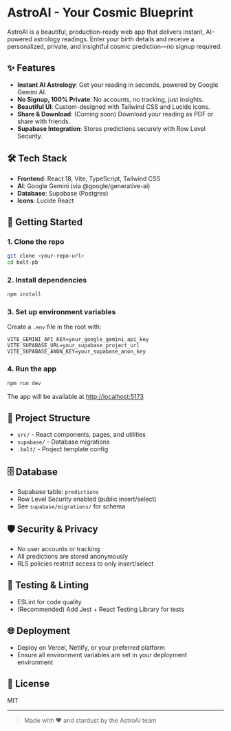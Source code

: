 # AstroAI - Your Cosmic Blueprint

AstroAI is a beautiful, production-ready web app that delivers instant, AI-powered astrology readings. Enter your birth details and receive a personalized, private, and insightful cosmic prediction—no signup required.

## ✨ Features
- **Instant AI Astrology**: Get your reading in seconds, powered by Google Gemini AI.
- **No Signup, 100% Private**: No accounts, no tracking, just insights.
- **Beautiful UI**: Custom-designed with Tailwind CSS and Lucide icons.
- **Share & Download**: (Coming soon) Download your reading as PDF or share with friends.
- **Supabase Integration**: Stores predictions securely with Row Level Security.

## 🛠️ Tech Stack
- **Frontend**: React 18, Vite, TypeScript, Tailwind CSS
- **AI**: Google Gemini (via @google/generative-ai)
- **Database**: Supabase (Postgres)
- **Icons**: Lucide React

## 🚀 Getting Started

### 1. Clone the repo
```bash
git clone <your-repo-url>
cd bolt-pb
```

### 2. Install dependencies
```bash
npm install
```

### 3. Set up environment variables
Create a `.env` file in the root with:
```env
VITE_GEMINI_API_KEY=your_google_gemini_api_key
VITE_SUPABASE_URL=your_supabase_project_url
VITE_SUPABASE_ANON_KEY=your_supabase_anon_key
```

### 4. Run the app
```bash
npm run dev
```

The app will be available at [http://localhost:5173](http://localhost:5173)

## 🧩 Project Structure
- `src/` - React components, pages, and utilities
- `supabase/` - Database migrations
- `.bolt/` - Project template config

## 🗄️ Database
- Supabase table: `predictions`
- Row Level Security enabled (public insert/select)
- See `supabase/migrations/` for schema

## 🛡️ Security & Privacy
- No user accounts or tracking
- All predictions are stored anonymously
- RLS policies restrict access to only insert/select

## 🧪 Testing & Linting
- ESLint for code quality
- (Recommended) Add Jest + React Testing Library for tests

## 🌐 Deployment
- Deploy on Vercel, Netlify, or your preferred platform
- Ensure all environment variables are set in your deployment environment

## 📄 License
MIT

---

> Made with ❤️ and stardust by the AstroAI team 